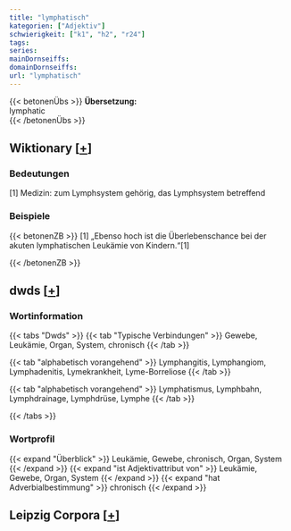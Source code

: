 ```yaml
---
title: "lymphatisch"
kategorien: ["Adjektiv"]
schwierigkeit: ["k1", "h2", "r24"]
tags:
series:
mainDornseiffs:
domainDornseiffs:
url: "lymphatisch"
---
```


{{< betonenÜbs >}}
**Übersetzung:**  
lymphatic  
{{< /betonenÜbs >}}

## Wiktionary [[+](https://de.wiktionary.org/wiki/lymphatisch)]

### Bedeutungen
[1] Medizin: zum Lymphsystem gehörig, das Lymphsystem betreffend  

### Beispiele
{{< betonenZB >}}
[1] „Ebenso hoch ist die Überlebenschance bei der akuten lymphatischen Leukämie von Kindern.“[1]  

{{< /betonenZB >}}


## dwds [[+](https://www.dwds.de/wb/lymphatisch)]

### Wortinformation
{{< tabs "Dwds" >}}
{{< tab "Typische Verbindungen" >}}
Gewebe, Leukämie, Organ, System, chronisch
{{< /tab >}}

{{< tab "alphabetisch vorangehend" >}}
Lymphangitis, Lymphangiom, Lymphadenitis, Lymekrankheit, Lyme-Borreliose
{{< /tab >}}

{{< tab "alphabetisch vorangehend" >}}
Lymphatismus, Lymphbahn, Lymphdrainage, Lymphdrüse, Lymphe
{{< /tab >}}

{{< /tabs >}}

### Wortprofil
{{< expand "Überblick" >}} Leukämie, Gewebe, chronisch, Organ, System {{< /expand >}}
{{< expand "ist Adjektivattribut von" >}} Leukämie, Gewebe, Organ, System {{< /expand >}}
{{< expand "hat Adverbialbestimmung" >}} chronisch {{< /expand >}}

## Leipzig Corpora [[+](https://corpora.uni-leipzig.de/en/res?word=lymphatisch&corpusId=deu_newscrawl-public_2018)]

